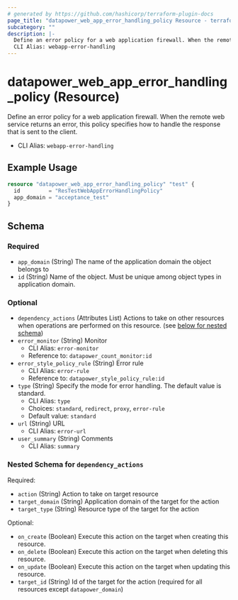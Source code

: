 ```yaml
---
# generated by https://github.com/hashicorp/terraform-plugin-docs
page_title: "datapower_web_app_error_handling_policy Resource - terraform-provider-datapower"
subcategory: ""
description: |-
  Define an error policy for a web application firewall. When the remote web service returns an error, this policy specifies how to handle the response that is sent to the client.
  CLI Alias: webapp-error-handling
---
```


# datapower_web_app_error_handling_policy (Resource)

Define an error policy for a web application firewall. When the remote web service returns an error, this policy specifies how to handle the response that is sent to the client.
  - CLI Alias: `webapp-error-handling`

## Example Usage

```terraform
resource "datapower_web_app_error_handling_policy" "test" {
  id         = "ResTestWebAppErrorHandlingPolicy"
  app_domain = "acceptance_test"
}
```

<!-- schema generated by tfplugindocs -->
## Schema

### Required

- `app_domain` (String) The name of the application domain the object belongs to
- `id` (String) Name of the object. Must be unique among object types in application domain.

### Optional

- `dependency_actions` (Attributes List) Actions to take on other resources when operations are performed on this resource. (see [below for nested schema](#nestedatt--dependency_actions))
- `error_monitor` (String) Monitor
  - CLI Alias: `error-monitor`
  - Reference to: `datapower_count_monitor:id`
- `error_style_policy_rule` (String) Error rule
  - CLI Alias: `error-rule`
  - Reference to: `datapower_style_policy_rule:id`
- `type` (String) Specify the mode for error handling. The default value is standard.
  - CLI Alias: `type`
  - Choices: `standard`, `redirect`, `proxy`, `error-rule`
  - Default value: `standard`
- `url` (String) URL
  - CLI Alias: `error-url`
- `user_summary` (String) Comments
  - CLI Alias: `summary`

<a id="nestedatt--dependency_actions"></a>
### Nested Schema for `dependency_actions`

Required:

- `action` (String) Action to take on target resource
- `target_domain` (String) Application domain of the target for the action
- `target_type` (String) Resource type of the target for the action

Optional:

- `on_create` (Boolean) Execute this action on the target when creating this resource.
- `on_delete` (Boolean) Execute this action on the target when deleting this resource.
- `on_update` (Boolean) Execute this action on the target when updating this resource.
- `target_id` (String) Id of the target for the action (required for all resources except `datapower_domain`)
